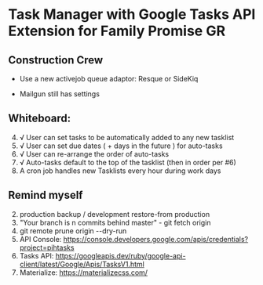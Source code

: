# Task Manager with Google Tasks API Extension for Family Promise GR

## Construction Crew
- Use a new activejob queue adaptor: Resque or SideKiq

- Mailgun still has settings

## Whiteboard:
4. √ User can set tasks to be automatically added to any new tasklist
5. √ User can set due dates ( + days in the future ) for auto-tasks
6. √ User can re-arrange the order of auto-tasks
7. √ Auto-tasks default to the top of the tasklist (then in order per #6)
8. A cron job handles new Tasklists every hour during work days


## Remind myself
2. production backup / development restore-from production
3. "Your branch is n commits behind master" - git fetch origin
4. git remote prune origin --dry-run
5. API Console: https://console.developers.google.com/apis/credentials?project=pihtasks
5. Tasks API: https://googleapis.dev/ruby/google-api-client/latest/Google/Apis/TasksV1.html
6. Materialize: https://materializecss.com/
